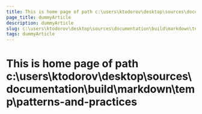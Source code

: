 ```yaml
---
title: This is home page of path c:\users\ktodorov\desktop\sources\documentation\build\markdown\temp\patterns-and-practices
page_title: dummyArticle
description: dummyArticle
slug: c:\users\ktodorov\desktop\sources\documentation\build\markdown\temp\patterns-and-practices
tags: dummyArticle
---
```

# This is home page of path c:\users\ktodorov\desktop\sources\documentation\build\markdown\temp\patterns-and-practices
